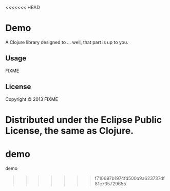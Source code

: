 <<<<<<< HEAD
# Demo

A Clojure library designed to ... well, that part is up to you.

## Usage

FIXME

## License

Copyright © 2013 FIXME

Distributed under the Eclipse Public License, the same as Clojure.
=======
demo
====

demo
>>>>>>> f710697b1974fd500a9a623737df81c735729655
